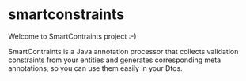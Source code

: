 # smartconstraints

Welcome to SmartContraints project :-)

SmartContraints is a Java annotation processor that collects validation constraints from your entities and generates corresponding meta annotations, so you can use them easily in your Dtos. 

 
